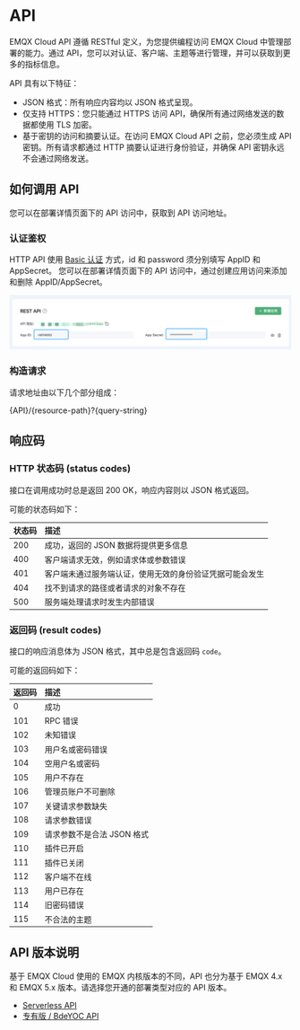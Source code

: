 # API

EMQX Cloud API 遵循 RESTful 定义，为您提供编程访问 EMQX Cloud 中管理部署的能力。通过 API，您可以对认证、客户端、主题等进行管理，并可以获取到更多的指标信息。

API 具有以下特征：

- JSON 格式：所有响应内容均以 JSON 格式呈现。
- 仅支持 HTTPS：您只能通过 HTTPS 访问 API，确保所有通过网络发送的数据都使用 TLS 加密。
- 基于密钥的访问和摘要认证。在访问 EMQX Cloud API 之前，您必须生成 API 密钥。所有请求都通过 HTTP 摘要认证进行身份验证，并确保 API 密钥永远不会通过网络发送。

## 如何调用 API

您可以在部署详情页面下的 API 访问中，获取到 API 访问地址。

### 认证鉴权

HTTP API 使用 [Basic 认证](https://zh.m.wikipedia.org/zh-hans/HTTP%E5%9F%BA%E6%9C%AC%E8%AE%A4%E8%AF%81) 方式，id 和 password 须分别填写 AppID 和 AppSecret。 您可以在部署详情页面下的 API 访问中，通过创建应用访问来添加和删除 AppID/AppSecret。

![api-app](./_assets/api_secret.png)

### 构造请求

请求地址由以下几个部分组成：

{API}/{resource-path}?{query-string}

## 响应码

### HTTP 状态码 (status codes)

接口在调用成功时总是返回 200 OK，响应内容则以 JSON 格式返回。

可能的状态码如下：

| 状态码 | 描述                                                     |
| :----- | :------------------------------------------------------- |
| 200    | 成功，返回的 JSON 数据将提供更多信息                     |
| 400    | 客户端请求无效，例如请求体或参数错误                     |
| 401    | 客户端未通过服务端认证，使用无效的身份验证凭据可能会发生 |
| 404    | 找不到请求的路径或者请求的对象不存在                     |
| 500    | 服务端处理请求时发生内部错误                             |

### 返回码 (result codes)

接口的响应消息体为 JSON 格式，其中总是包含返回码 `code`。

可能的返回码如下：

| 返回码 | 描述                       |
| :----- | :------------------------- |
| 0      | 成功                       |
| 101    | RPC 错误                   |
| 102    | 未知错误                   |
| 103    | 用户名或密码错误           |
| 104    | 空用户名或密码             |
| 105    | 用户不存在                 |
| 106    | 管理员账户不可删除         |
| 107    | 关键请求参数缺失           |
| 108    | 请求参数错误               |
| 109    | 请求参数不是合法 JSON 格式 |
| 110    | 插件已开启                 |
| 111    | 插件已关闭                 |
| 112    | 客户端不在线               |
| 113    | 用户已存在                 |
| 114    | 旧密码错误                 |
| 115    | 不合法的主题               |

## API 版本说明

基于 EMQX Cloud 使用的 EMQX 内核版本的不同，API 也分为基于 EMQX 4.x 和 EMQX 5.x 版本。请选择您开通的部署类型对应的 API 版本。

- [Serverless API](./serverless.md)
- [专有版 / BdeYOC API](./dedicated.md)

